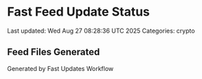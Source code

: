 # Fast Feed Update Status
Last updated: Wed Aug 27 08:28:36 UTC 2025
Categories: crypto

## Feed Files Generated

Generated by Fast Updates Workflow
